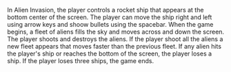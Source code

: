 

In Alien Invasion, the player controls a rocket ship that appears at the bottom center of the screen. The player can move the ship right and left using arrow keys and shoow bullets using the spacebar. When the game begins, a fleet of aliens fills the sky and moves across and down the screen. The player shoots and destroys the aliens. If the player shoot all the aliens a new fleet appears that moves faster than the previous fleet. If any alien hits the player's ship or reaches the bottom of the screen, the player loses a ship. If the player loses three ships, the game ends.
